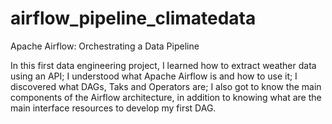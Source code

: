 # airflow_pipeline_climatedata
Apache Airflow: Orchestrating a Data Pipeline

In this first data engineering project, I learned how to extract weather data using an API;
I understood what Apache Airflow is and how to use it;
I discovered what DAGs, Taks and Operators are;
I also got to know the main components of the Airflow architecture, in addition to knowing what are the main interface resources to develop my first DAG.
